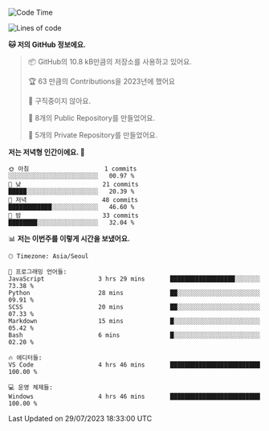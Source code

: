   <!--START_SECTION:waka-->
![Code Time](http://img.shields.io/badge/Code%20Time-147%20hrs%2040%20mins-blue)

![Lines of code](https://img.shields.io/badge/%EC%A0%80%EB%8A%94%20%EC%97%AC%ED%83%9C%EA%B9%8C%EC%A7%80%20-65.2%20thousand%20%EC%A4%84%EC%9D%98%20%EC%BD%94%EB%93%9C%EB%A5%BC%20%EC%9E%91%EC%84%B1%ED%96%88%EC%96%B4%EC%9A%94.-blue)

**🐱 저의 GitHub 정보에요.** 

> 📦 GitHub의 10.8 kB만큼의 저장소를 사용하고 있어요. 
 > 
> 🏆 63 만큼의 Contributions을 2023년에 했어요
 > 
> 🚫 구직중이지 않아요.
 > 
> 📜 8개의 Public Repository를 만들었어요. 
 > 
> 🔑 5개의 Private Repository를 만들었어요. 
 > 
**저는 저녁형 인간이에요. 🦉** 

```text
🌞 아침                     1 commits           ░░░░░░░░░░░░░░░░░░░░░░░░░   00.97 % 
🌆 낮　                     21 commits          █████░░░░░░░░░░░░░░░░░░░░   20.39 % 
🌃 저녁                     48 commits          ████████████░░░░░░░░░░░░░   46.60 % 
🌙 밤　                     33 commits          ████████░░░░░░░░░░░░░░░░░   32.04 % 
```


📊 **저는 이번주를 이렇게 시간을 보냈어요.** 

```text
🕑︎ Timezone: Asia/Seoul

💬 프로그래밍 언어들: 
JavaScript               3 hrs 29 mins       ██████████████████░░░░░░░   73.38 % 
Python                   28 mins             ██░░░░░░░░░░░░░░░░░░░░░░░   09.91 % 
SCSS                     20 mins             ██░░░░░░░░░░░░░░░░░░░░░░░   07.33 % 
Markdown                 15 mins             █░░░░░░░░░░░░░░░░░░░░░░░░   05.42 % 
Bash                     6 mins              █░░░░░░░░░░░░░░░░░░░░░░░░   02.20 % 

🔥 에디터들: 
VS Code                  4 hrs 46 mins       █████████████████████████   100.00 % 

💻 운영 체제들: 
Windows                  4 hrs 46 mins       █████████████████████████   100.00 % 
```


 Last Updated on 29/07/2023 18:33:00 UTC
<!--END_SECTION:waka-->
